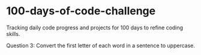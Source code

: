 # 100-days-of-code-challenge
Tracking daily code progress and projects for 100 days to refine coding skills.

Question 3: Convert the first letter of each word in a sentence to uppercase.
